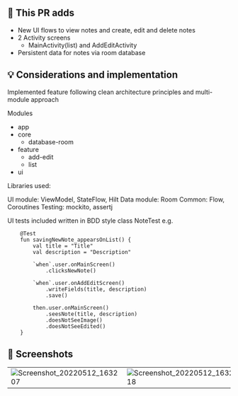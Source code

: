 ## :loudspeaker: This PR adds

- New UI flows to view notes and create, edit and delete notes
- 2 Activity screens
  - MainActivity(list) and AddEditActivity
- Persistent data for notes via room database

## :bulb: Considerations and implementation

Implemented feature following clean architecture principles and multi-module approach

Modules

- app
- core
  - database-room
- feature
  - add-edit
  - list
- ui

Libraries used:

UI module: ViewModel, StateFlow, Hilt Data module: Room Common: Flow, Coroutines Testing: mockito,
assertj

UI tests included written in BDD style class NoteTest e.g.

```
    @Test
    fun savingNewNote_appearsOnList() {
        val title = "Title"
        val description = "Description"

        `when`.user.onMainScreen()
            .clicksNewNote()

        `when`.user.onAddEditScreen()
            .writeFields(title, description)
            .save()

        then.user.onMainScreen()
            .seesNote(title, description)
            .doesNotSeeImage()
            .doesNotSeeEdited()
    }
```

## :camera_flash: Screenshots

<delete section if not applicable>

| |  |
| ------ | ----- |
| ![Screenshot_20220512_163207](https://user-images.githubusercontent.com/3733055/168309938-61e9eca1-4235-4728-9fb3-6aff4b0a5dd8.png) | ![Screenshot_20220512_163218](https://user-images.githubusercontent.com/3733055/168309906-503e653d-cf6a-4e94-9ec7-4b5018766404.png) |  